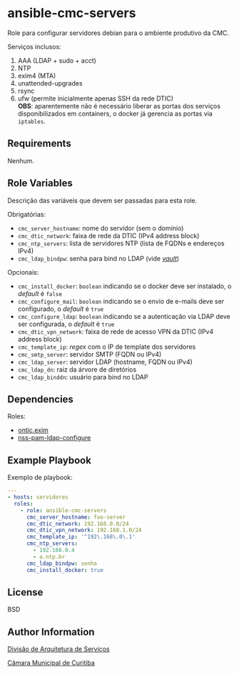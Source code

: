 # ansible-cmc-servers

Role para configurar servidores debian para o ambiente produtivo da CMC.

Serviços inclusos:

1. AAA (LDAP + sudo + acct)
1. NTP
1. exim4 (MTA)
1. unattended-upgrades
1. rsync
1. ufw (permite inicialmente apenas SSH da rede DTIC)  
   **OBS**: aparentemente não é necessário liberar as portas dos serviços
   disponibilizados em containers, o docker já gerencia as portas via
   `iptables`.

## Requirements

Nenhum.

<!-- Any pre-requisites that may not be covered by Ansible itself or the role should be mentioned here. For instance, if the role uses the EC2 module, it may be a good idea to mention in this section that the boto package is required. -->

## Role Variables

Descrição das variáveis que devem ser passadas para esta role.

Obrigatórias:

- `cmc_server_hostname`: nome do servidor (sem o domínio)
- `cmc_dtic_network`: faixa de rede da DTIC (IPv4 address block)
- `cmc_ntp_servers`: lista de servidores NTP (lista de FQDNs e endereços IPv4)
- `cmc_ldap_bindpw`: senha para bind no LDAP (vide [_vault_](https://docs.ansible.com/ansible/latest/user_guide/vault.html))

Opcionais:

- `cmc_install_docker`: `boolean` indicando se o docker deve ser instalado, o _default_ é `false`
- `cmc_configure_mail`: `boolean` indicando se o envio de e-mails deve ser configurado, o _default_ é `true`
- `cmc_configure_ldap`: `boolean` indicando se a autenticação via LDAP deve ser configurada, o _default_ é `true`
- `cmc_dtic_vpn_network`: faixa de rede de acesso VPN da DTIC (IPv4 address block)
- `cmc_template_ip`: _regex_ com o IP de template dos servidores
- `cmc_smtp_server`: servidor SMTP (FQDN ou IPv4)
- `cmc_ldap_server`: servidor LDAP (hostname, FQDN ou IPv4)
- `cmc_ldap_dn`: raiz da árvore de diretórios
- `cmc_ldap_binddn`: usuário para bind no LDAP

<!-- A description of the settable variables for this role should go here, including any variables that are in defaults/main.yml, vars/main.yml, and any variables that can/should be set via parameters to the role. Any variables that are read from other roles and/or the global scope (ie. hostvars, group vars, etc.) should be mentioned here as well. -->

## Dependencies

Roles:

- [ontic.exim](https://galaxy.ansible.com/ontic/exim)
- [nss-pam-ldap-configure](https://galaxy.ansible.com/andrewrothstein/nss-pam-ldap-configure)

<!-- A list of other roles hosted on Galaxy should go here, plus any details in regards to parameters that may need to be set for other roles, or variables that are used from other roles. -->

## Example Playbook

<!-- Including an example of how to use your role (for instance, with variables passed in as parameters) is always nice for users too: -->

Exemplo de playbook:

```yaml
---
- hosts: servidores
  roles:
    - role: ansible-cmc-servers
      cmc_server_hostname: foo-server
      cmc_dtic_network: 192.168.0.0/24
      cmc_dtic_vpn_network: 192.168.1.0/24
      cmc_template_ip: '^192\.168\.0\.1'
      cmc_ntp_servers:
        - 192.168.0.4
        - a.ntp.br
      cmc_ldap_bindpw: senha
      cmc_install_docker: true
```

## License

BSD

## Author Information

[Divisão de Arquitetura de Serviços](mailto:arquitetura-ti@cmc.pr.gov.br)

[Câmara Municipal de Curitiba](https://cmc.pr.gov.br)

<!-- An optional section for the role authors to include contact information, or a website (HTML is not allowed). -->
